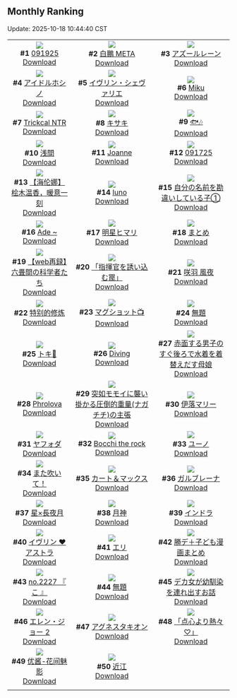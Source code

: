 ## Monthly Ranking
Update: 2025-10-18 10:44:40 CST

|      |      |      |
| :----: | :----: | :----: |
| ![](https://i.pixiv.re/c/240x480/img-master/img/2025/09/19/01/07/28/135263274_p0_master1200.jpg)<br>**#1** [091925](https://www.pixiv.net/artworks/135263274)<br>[Download](https://i.pixiv.re/img-original/img/2025/09/19/01/07/28/135263274_p0.jpg) | ![](https://i.pixiv.re/c/240x480/img-master/img/2025/09/19/14/31/33/135277249_p0_master1200.jpg)<br>**#2** [白鵬 META](https://www.pixiv.net/artworks/135277249)<br>[Download](https://i.pixiv.re/img-original/img/2025/09/19/14/31/33/135277249_p0.jpg) | ![](https://i.pixiv.re/c/240x480/img-master/img/2025/09/19/20/11/20/135287100_p0_master1200.jpg)<br>**#3** [アズールレーン](https://www.pixiv.net/artworks/135287100)<br>[Download](https://i.pixiv.re/img-original/img/2025/09/19/20/11/20/135287100_p0.jpg) |
| ![](https://i.pixiv.re/c/240x480/img-master/img/2025/09/19/17/34/56/135281266_p0_master1200.jpg)<br>**#4** [アイドルホシノ](https://www.pixiv.net/artworks/135281266)<br>[Download](https://i.pixiv.re/img-original/img/2025/09/19/17/34/56/135281266_p0.png) | ![](https://i.pixiv.re/c/240x480/img-master/img/2025/09/19/00/00/23/135260334_p0_master1200.jpg)<br>**#5** [イヴリン・シェヴァリエ](https://www.pixiv.net/artworks/135260334)<br>[Download](https://i.pixiv.re/img-original/img/2025/09/19/00/00/23/135260334_p0.png) | ![](https://i.pixiv.re/c/240x480/img-master/img/2025/09/18/00/00/34/135224547_p0_master1200.jpg)<br>**#6** [Miku](https://www.pixiv.net/artworks/135224547)<br>[Download](https://i.pixiv.re/img-original/img/2025/09/18/00/00/34/135224547_p0.jpg) |
| ![](https://i.pixiv.re/c/240x480/img-master/img/2025/09/19/15/28/18/135278322_p0_master1200.jpg)<br>**#7** [Trickcal NTR](https://www.pixiv.net/artworks/135278322)<br>[Download](https://i.pixiv.re/img-original/img/2025/09/19/15/28/18/135278322_p0.png) | ![](https://i.pixiv.re/c/240x480/img-master/img/2025/09/19/23/33/03/135295870_p0_master1200.jpg)<br>**#8** [キサキ](https://www.pixiv.net/artworks/135295870)<br>[Download](https://i.pixiv.re/img-original/img/2025/09/19/23/33/03/135295870_p0.jpg) | ![](https://i.pixiv.re/c/240x480/img-master/img/2025/09/19/02/10/44/135264986_p0_master1200.jpg)<br>**#9** [🐟🎶](https://www.pixiv.net/artworks/135264986)<br>[Download](https://i.pixiv.re/img-original/img/2025/09/19/02/10/44/135264986_p0.jpg) |
| ![](https://i.pixiv.re/c/240x480/img-master/img/2025/09/19/22/00/14/135291696_p0_master1200.jpg)<br>**#10** [浅間](https://www.pixiv.net/artworks/135291696)<br>[Download](https://i.pixiv.re/img-original/img/2025/09/19/22/00/14/135291696_p0.jpg) | ![](https://i.pixiv.re/c/240x480/img-master/img/2025/09/19/20/58/46/135288872_p0_master1200.jpg)<br>**#11** [Joanne](https://www.pixiv.net/artworks/135288872)<br>[Download](https://i.pixiv.re/img-original/img/2025/09/19/20/58/46/135288872_p0.jpg) | ![](https://i.pixiv.re/c/240x480/img-master/img/2025/09/17/01/03/25/135190597_p0_master1200.jpg)<br>**#12** [091725](https://www.pixiv.net/artworks/135190597)<br>[Download](https://i.pixiv.re/img-original/img/2025/09/17/01/03/25/135190597_p0.jpg) |
| ![](https://i.pixiv.re/c/240x480/img-master/img/2025/09/19/12/24/50/135275050_p0_master1200.jpg)<br>**#13** [【海伦娜】桧木温香，暖意一刻](https://www.pixiv.net/artworks/135275050)<br>[Download](https://i.pixiv.re/img-original/img/2025/09/19/12/24/50/135275050_p0.png) | ![](https://i.pixiv.re/c/240x480/img-master/img/2025/09/17/18/00/20/135209688_p0_master1200.jpg)<br>**#14** [Iuno](https://www.pixiv.net/artworks/135209688)<br>[Download](https://i.pixiv.re/img-original/img/2025/09/17/18/00/20/135209688_p0.jpg) | ![](https://i.pixiv.re/c/240x480/img-master/img/2025/09/19/16/07/49/135279119_p0_master1200.jpg)<br>**#15** [自分の名前を勘違いしている子①](https://www.pixiv.net/artworks/135279119)<br>[Download](https://i.pixiv.re/img-original/img/2025/09/19/16/07/49/135279119_p0.png) |
| ![](https://i.pixiv.re/c/240x480/img-master/img/2025/09/18/12/10/09/135238395_p0_master1200.jpg)<br>**#16** [Ade ~](https://www.pixiv.net/artworks/135238395)<br>[Download](https://i.pixiv.re/img-original/img/2025/09/18/12/10/09/135238395_p0.jpg) | ![](https://i.pixiv.re/c/240x480/img-master/img/2025/09/20/00/00/18/135297113_p0_master1200.jpg)<br>**#17** [明星ヒマリ](https://www.pixiv.net/artworks/135297113)<br>[Download](https://i.pixiv.re/img-original/img/2025/09/20/00/00/18/135297113_p0.jpg) | ![](https://i.pixiv.re/c/240x480/img-master/img/2025/09/19/22/17/17/135292584_p0_master1200.jpg)<br>**#18** [まとめ](https://www.pixiv.net/artworks/135292584)<br>[Download](https://i.pixiv.re/img-original/img/2025/09/19/22/17/17/135292584_p0.jpg) |
| ![](https://i.pixiv.re/c/240x480/img-master/img/2025/09/19/21/50/06/135291219_p0_master1200.jpg)<br>**#19** [【web再録】六畳間の科学者たち](https://www.pixiv.net/artworks/135291219)<br>[Download](https://i.pixiv.re/img-original/img/2025/09/19/21/50/06/135291219_p0.jpg) | ![](https://i.pixiv.re/c/240x480/img-master/img/2025/09/18/18/29/59/135246715_p0_master1200.jpg)<br>**#20** [「指揮官を誘い込む罠」](https://www.pixiv.net/artworks/135246715)<br>[Download](https://i.pixiv.re/img-original/img/2025/09/18/18/29/59/135246715_p0.png) | ![](https://i.pixiv.re/c/240x480/img-master/img/2025/09/19/19/50/57/135286119_p0_master1200.jpg)<br>**#21** [咲羽 風夜](https://www.pixiv.net/artworks/135286119)<br>[Download](https://i.pixiv.re/img-original/img/2025/09/19/19/50/57/135286119_p0.jpg) |
| ![](https://i.pixiv.re/c/240x480/img-master/img/2025/09/19/23/59/21/135296937_p0_master1200.jpg)<br>**#22** [特别的修炼](https://www.pixiv.net/artworks/135296937)<br>[Download](https://i.pixiv.re/img-original/img/2025/09/19/23/59/21/135296937_p0.jpg) | ![](https://i.pixiv.re/c/240x480/img-master/img/2025/09/19/02/11/40/135265008_p0_master1200.jpg)<br>**#23** [マグショット📺](https://www.pixiv.net/artworks/135265008)<br>[Download](https://i.pixiv.re/img-original/img/2025/09/19/02/11/40/135265008_p0.jpg) | ![](https://i.pixiv.re/c/240x480/img-master/img/2025/09/19/16/15/39/135279286_p0_master1200.jpg)<br>**#24** [無題](https://www.pixiv.net/artworks/135279286)<br>[Download](https://i.pixiv.re/img-original/img/2025/09/19/16/15/39/135279286_p0.jpg) |
| ![](https://i.pixiv.re/c/240x480/img-master/img/2025/09/19/17/13/14/135280701_p0_master1200.jpg)<br>**#25** [トキ🩵](https://www.pixiv.net/artworks/135280701)<br>[Download](https://i.pixiv.re/img-original/img/2025/09/19/17/13/14/135280701_p0.png) | ![](https://i.pixiv.re/c/240x480/img-master/img/2025/09/20/00/03/24/135297541_p0_master1200.jpg)<br>**#26** [Diving](https://www.pixiv.net/artworks/135297541)<br>[Download](https://i.pixiv.re/img-original/img/2025/09/20/00/03/24/135297541_p0.png) | ![](https://i.pixiv.re/c/240x480/img-master/img/2025/09/20/18/38/49/135325438_p0_master1200.jpg)<br>**#27** [赤面する男子のすぐ後ろで水着を着替えだす母娘](https://www.pixiv.net/artworks/135325438)<br>[Download](https://i.pixiv.re/img-original/img/2025/09/20/18/38/49/135325438_p0.jpg) |
| ![](https://i.pixiv.re/c/240x480/img-master/img/2025/09/19/10/45/35/135273023_p0_master1200.jpg)<br>**#28** [Phrolova](https://www.pixiv.net/artworks/135273023)<br>[Download](https://i.pixiv.re/img-original/img/2025/09/19/10/45/35/135273023_p0.jpg) | ![](https://i.pixiv.re/c/240x480/img-master/img/2025/09/21/21/00/08/135375886_p0_master1200.jpg)<br>**#29** [突如モモイに襲い掛かる圧倒的重量(ナガチチ)の主張](https://www.pixiv.net/artworks/135375886)<br>[Download](https://i.pixiv.re/img-original/img/2025/09/21/21/00/08/135375886_p0.jpg) | ![](https://i.pixiv.re/c/240x480/img-master/img/2025/09/19/12/00/10/135274396_p0_master1200.jpg)<br>**#30** [伊落マリー](https://www.pixiv.net/artworks/135274396)<br>[Download](https://i.pixiv.re/img-original/img/2025/09/19/12/00/10/135274396_p0.jpg) |
| ![](https://i.pixiv.re/c/240x480/img-master/img/2025/09/19/00/09/06/135261068_p0_master1200.jpg)<br>**#31** [ヤフォダ](https://www.pixiv.net/artworks/135261068)<br>[Download](https://i.pixiv.re/img-original/img/2025/09/19/00/09/06/135261068_p0.png) | ![](https://i.pixiv.re/c/240x480/img-master/img/2025/09/20/14/20/49/135317145_p0_master1200.jpg)<br>**#32** [Bocchi the rock](https://www.pixiv.net/artworks/135317145)<br>[Download](https://i.pixiv.re/img-original/img/2025/09/20/14/20/49/135317145_p0.jpg) | ![](https://i.pixiv.re/c/240x480/img-master/img/2025/09/19/01/00/09/135263006_p0_master1200.jpg)<br>**#33** [ユーノ](https://www.pixiv.net/artworks/135263006)<br>[Download](https://i.pixiv.re/img-original/img/2025/09/19/01/00/09/135263006_p0.png) |
| ![](https://i.pixiv.re/c/240x480/img-master/img/2025/09/19/20/53/47/135288684_p0_master1200.jpg)<br>**#34** [また吹いて！](https://www.pixiv.net/artworks/135288684)<br>[Download](https://i.pixiv.re/img-original/img/2025/09/19/20/53/47/135288684_p0.png) | ![](https://i.pixiv.re/c/240x480/img-master/img/2025/09/21/00/31/07/135339708_p0_master1200.jpg)<br>**#35** [カート＆マックス](https://www.pixiv.net/artworks/135339708)<br>[Download](https://i.pixiv.re/img-original/img/2025/09/21/00/31/07/135339708_p0.jpg) | ![](https://i.pixiv.re/c/240x480/img-master/img/2025/09/18/15/20/53/135241914_p0_master1200.jpg)<br>**#36** [ガルブレーナ](https://www.pixiv.net/artworks/135241914)<br>[Download](https://i.pixiv.re/img-original/img/2025/09/18/15/20/53/135241914_p0.png) |
| ![](https://i.pixiv.re/c/240x480/img-master/img/2025/09/19/01/16/28/135263553_p0_master1200.jpg)<br>**#37** [星×長夜月](https://www.pixiv.net/artworks/135263553)<br>[Download](https://i.pixiv.re/img-original/img/2025/09/19/01/16/28/135263553_p0.jpg) | ![](https://i.pixiv.re/c/240x480/img-master/img/2025/09/19/22/14/56/135292475_p0_master1200.jpg)<br>**#38** [月神](https://www.pixiv.net/artworks/135292475)<br>[Download](https://i.pixiv.re/img-original/img/2025/09/19/22/14/56/135292475_p0.jpg) | ![](https://i.pixiv.re/c/240x480/img-master/img/2025/09/20/00/00/21/135297130_p0_master1200.jpg)<br>**#39** [インドラ](https://www.pixiv.net/artworks/135297130)<br>[Download](https://i.pixiv.re/img-original/img/2025/09/20/00/00/21/135297130_p0.jpg) |
| ![](https://i.pixiv.re/c/240x480/img-master/img/2025/09/18/11/47/50/135237807_p0_master1200.jpg)<br>**#40** [イヴリン ♥️ アストラ](https://www.pixiv.net/artworks/135237807)<br>[Download](https://i.pixiv.re/img-original/img/2025/09/18/11/47/50/135237807_p0.png) | ![](https://i.pixiv.re/c/240x480/img-master/img/2025/09/17/17/45/29/135209186_p0_master1200.jpg)<br>**#41** [エリ](https://www.pixiv.net/artworks/135209186)<br>[Download](https://i.pixiv.re/img-original/img/2025/09/17/17/45/29/135209186_p0.jpg) | ![](https://i.pixiv.re/c/240x480/img-master/img/2025/09/21/19/20/31/135371473_p0_master1200.jpg)<br>**#42** [勝デ＋子ども漫画まとめ](https://www.pixiv.net/artworks/135371473)<br>[Download](https://i.pixiv.re/img-original/img/2025/09/21/19/20/31/135371473_p0.jpg) |
| ![](https://i.pixiv.re/c/240x480/img-master/img/2025/09/19/22/02/26/135291903_p0_master1200.jpg)<br>**#43** [no.2227 『 こ 』](https://www.pixiv.net/artworks/135291903)<br>[Download](https://i.pixiv.re/img-original/img/2025/09/19/22/02/26/135291903_p0.jpg) | ![](https://i.pixiv.re/c/240x480/img-master/img/2025/09/19/12/00/09/135274392_p0_master1200.jpg)<br>**#44** [無題](https://www.pixiv.net/artworks/135274392)<br>[Download](https://i.pixiv.re/img-original/img/2025/09/19/12/00/09/135274392_p0.png) | ![](https://i.pixiv.re/c/240x480/img-master/img/2025/09/18/17/46/58/135245229_p0_master1200.jpg)<br>**#45** [デカ女が幼馴染を連れ出すお話](https://www.pixiv.net/artworks/135245229)<br>[Download](https://i.pixiv.re/img-original/img/2025/09/18/17/46/58/135245229_p0.jpg) |
| ![](https://i.pixiv.re/c/240x480/img-master/img/2025/09/17/00/00/07/135187668_p0_master1200.jpg)<br>**#46** [エレン・ジョー 2](https://www.pixiv.net/artworks/135187668)<br>[Download](https://i.pixiv.re/img-original/img/2025/09/17/00/00/07/135187668_p0.png) | ![](https://i.pixiv.re/c/240x480/img-master/img/2025/09/17/03/27/05/135193662_p0_master1200.jpg)<br>**#47** [アグネスタキオン](https://www.pixiv.net/artworks/135193662)<br>[Download](https://i.pixiv.re/img-original/img/2025/09/17/03/27/05/135193662_p0.png) | ![](https://i.pixiv.re/c/240x480/img-master/img/2025/09/19/19/30/07/135285423_p0_master1200.jpg)<br>**#48** [「点心より熱々♡」](https://www.pixiv.net/artworks/135285423)<br>[Download](https://i.pixiv.re/img-original/img/2025/09/19/19/30/07/135285423_p0.jpg) |
| ![](https://i.pixiv.re/c/240x480/img-master/img/2025/09/19/18/47/31/135283745_p0_master1200.jpg)<br>**#49** [优酱-花间魅影](https://www.pixiv.net/artworks/135283745)<br>[Download](https://i.pixiv.re/img-original/img/2025/09/19/18/47/31/135283745_p0.jpg) | ![](https://i.pixiv.re/c/240x480/img-master/img/2025/09/18/19/00/19/135247749_p0_master1200.jpg)<br>**#50** [近江](https://www.pixiv.net/artworks/135247749)<br>[Download](https://i.pixiv.re/img-original/img/2025/09/18/19/00/19/135247749_p0.jpg) |
|      |
